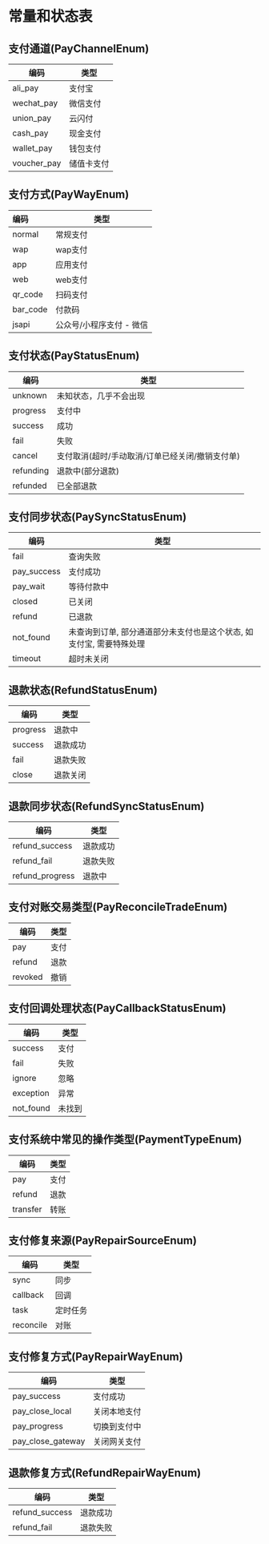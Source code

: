# 常量和状态表

## 支付通道(PayChannelEnum)

| 编码          | 类型    |
|-------------|-------|
| ali_pay     | 支付宝   |
| wechat_pay  | 微信支付  |
| union_pay   | 云闪付   |
| cash_pay    | 现金支付  |
| wallet_pay  | 钱包支付  |
| voucher_pay | 储值卡支付 |

## 支付方式(PayWayEnum)

| 编码       | 类型             |
|:---------|----------------|
| normal   | 常规支付           |
| wap      | wap支付          |
| app      | 应用支付           |
| web      | web支付          |
| qr_code  | 扫码支付           |
| bar_code | 付款码            |
| jsapi    | 公众号/小程序支付 - 微信 |

## 支付状态(PayStatusEnum)

| 编码        | 类型                         |
|-----------|----------------------------|
| unknown   | 未知状态，几乎不会出现                |
| progress  | 支付中                        |
| success   | 成功                         |
| fail      | 失败                         |
| cancel    | 支付取消(超时/手动取消/订单已经关闭/撤销支付单) |
| refunding | 退款中(部分退款)                  |
| refunded  | 已全部退款                      |

## 支付同步状态(PaySyncStatusEnum)

| 编码          | 类型                                    |
|-------------|---------------------------------------|
| fail        | 查询失败                                  |
| pay_success | 支付成功                                  |
| pay_wait    | 等待付款中                                 |
| closed      | 已关闭                                   |
| refund      | 已退款                                   |
| not_found   | 未查询到订单, 部分通道部分未支付也是这个状态, 如支付宝, 需要特殊处理 |
| timeout     | 超时未关闭                                 |

## 退款状态(RefundStatusEnum)

| 编码       | 类型   |
|----------|------|
| progress | 退款中  |
| success  | 退款成功 |
| fail     | 退款失败 |
| close    | 退款关闭 |

## 退款同步状态(RefundSyncStatusEnum)

| 编码              | 类型   |
|-----------------|------|
| refund_success  | 退款成功 |
| refund_fail     | 退款失败 |
| refund_progress | 退款中  |

## 支付对账交易类型(PayReconcileTradeEnum)

| 编码      | 类型 |
|---------|----|
| pay     | 支付 |
| refund  | 退款 |
| revoked | 撤销 |

## 支付回调处理状态(PayCallbackStatusEnum)

| 编码        | 类型  |
|-----------|-----|
| success   | 支付  |
| fail      | 失败  |
| ignore    | 忽略  |
| exception | 异常  |
| not_found | 未找到 |

## 支付系统中常见的操作类型(PaymentTypeEnum)

| 编码       | 类型 |
|----------|----|
| pay      | 支付 |
| refund   | 退款 |
| transfer | 转账 |


## 支付修复来源(PayRepairSourceEnum)

| 编码        | 类型   |
|-----------|------|
| sync      | 同步   |
| callback  | 回调   |
| task      | 定时任务 |
| reconcile | 对账   |

## 支付修复方式(PayRepairWayEnum)

| 编码                | 类型     |
|-------------------|--------|
| pay_success       | 支付成功   |
| pay_close_local   | 关闭本地支付 |
| pay_progress      | 切换到支付中 |
| pay_close_gateway | 关闭网关支付 |

## 退款修复方式(RefundRepairWayEnum)

| 编码             | 类型   |
|----------------|------|
| refund_success | 退款成功 |
| refund_fail    | 退款失败 |

